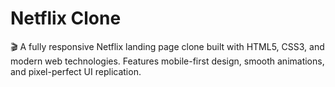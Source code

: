 # Netflix Clone
🎬 A fully responsive Netflix landing page clone built with HTML5, CSS3, and modern web technologies. Features mobile-first design, smooth animations, and pixel-perfect UI replication.
